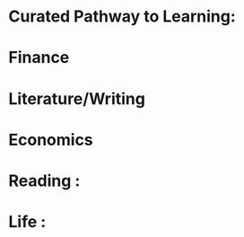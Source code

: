 # Curated Pathway to Learning:

# Finance

# Literature/Writing

# Economics

# Reading :

# Life :

<!-- Where  to Start from  -->
